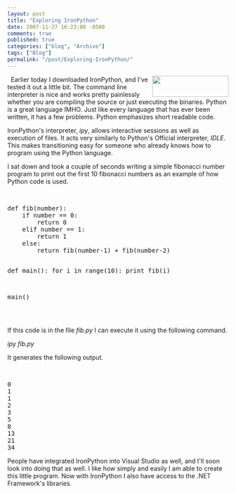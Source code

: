 ```yaml
---
layout: post
title: "Exploring IronPython"
date: 2007-11-27 16:23:00 -0500
comments: true
published: true
categories: ["blog", "Archive"]
tags: ["Blog"]
permalink: "/post/Exploring-IronPython/"
---
```

<!-- more -->



<p>&nbsp;<img src="http://upload.wikimedia.org/wikipedia/en/2/25/PythonProgLogo.png" alt="" width="174" height="48" align="right" /> Earlier today I downloaded IronPython, and I've tested it out a little bit. The command line interpreter is nice and works pretty painlessly whether you are compiling the source or just executing the binaries. Python is a great language IMHO. Just like every language that has ever been written, it has a few problems. Python emphasizes short readable code.</p>
<p>IronPython's interpreter, <em>ipy</em>, allows interactive sessions as well as execution of files. It acts very similarly to Python's Official interpreter, <em>IDLE</em>. This makes transitioning easy for someone who already knows how to program using the Python language.</p>
<p>I sat down and took a couple of seconds writing a simple fibonacci number program to print out the first 10 fibonacci numbers as an example of how Python code is used.</p>
<p>&nbsp;</p>
<pre>def fib(number):
    if number == 0:
        return 0
    elif number == 1:
        return 1
    else:
        return fib(number-1) + fib(number-2)

def main():
    for i in range(10):
        print fib(i)

main()
</pre>
<p>&nbsp;</p>
<p>If this code is in the file <em>fib.py</em> I can execute it using the following command.</p>
<p><em>ipy fib.py</em></p>
<p>It generates the following output.</p>
<p>&nbsp;</p>
<pre>0
1
1
2
3
5
8
13
21
34
</pre>
<p>People have integrated IronPython into Visual Studio as well, and I'll soon look into doing that as well. I like how simply and easily I am able to create this little program. Now with IronPython I also have access to the .NET Framework's libraries.</p>
